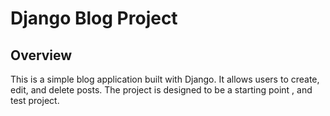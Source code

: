 # Django Blog Project

## Overview

This is a simple blog application built with Django. It allows users to create, edit, and delete posts. The project is designed to be a starting point , and test project.
